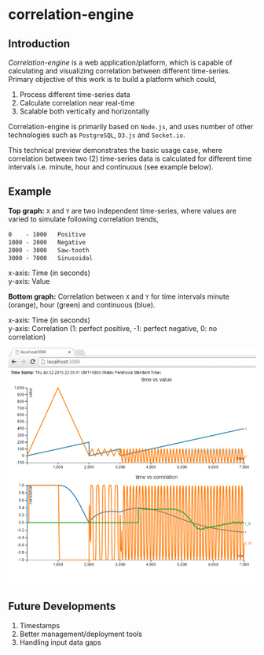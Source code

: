 # correlation-engine

## Introduction

*Correlation-engine* is a web application/platform, which is capable of calculating and visualizing correlation between different time-series. Primary objective of this work is to build a platform which could,

1. Process different time-series data
2. Calculate correlation near real-time
3. Scalable both vertically and horizontally

Correlation-engine is primarily based on `Node.js`, and uses number of other technologies such as `PostgreSQL`, `D3.js` and `Socket.io`.

This technical preview demonstrates the basic usage case, where correlation between two (2) time-series data is calculated for different time intervals i.e. minute, hour and continuous (see example below).

## Example

**Top graph:** `X` and `Y` are two independent time-series, where values are varied to simulate following correlation trends,

    0    - 1000   Positive
    1000 - 2000   Negative
    2000 - 3000   Saw-tooth
    3000 - 7000   Sinusoidal

x-axis: Time (in seconds)  
y-axis: Value

**Bottom graph:** Correlation between `X` and `Y` for time intervals minute (orange), hour (green) and continuous (blue).

x-axis: Time (in seconds)  
y-axis: Correlation (1: perfect positive, -1: perfect negative, 0: no correlation)

![alt text](https://github.com/norman-gamage/correlation-engine/blob/develop/docs/img/example.png)

## Future Developments

1. Timestamps
2. Better management/deployment tools
3. Handling input data gaps
